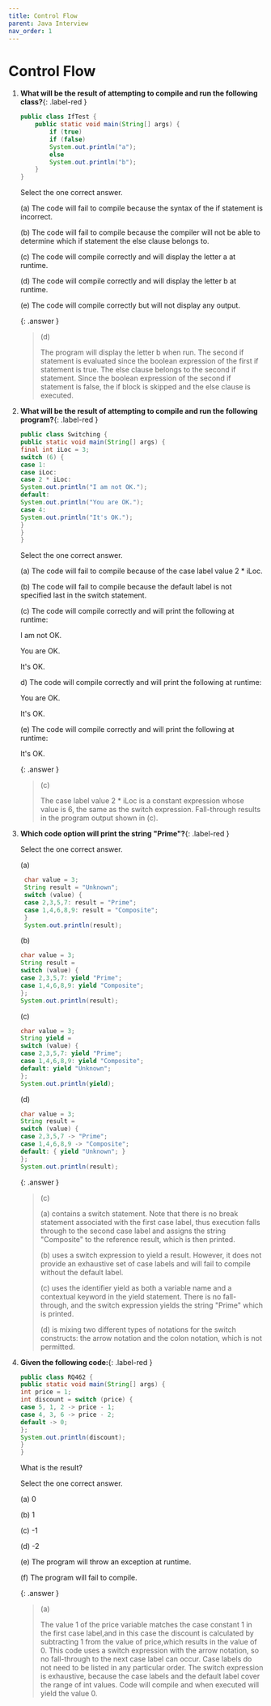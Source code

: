 ```yaml
---
title: Control Flow
parent: Java Interview
nav_order: 1
---
```


# Control Flow
1. **What will be the result of attempting to compile and run the following class?**{: .label-red }

    ```java
    public class IfTest {
        public static void main(String[] args) {
            if (true)
            if (false)
            System.out.println("a");
            else
            System.out.println("b");
        }
    }
    ```

    Select the one correct answer.

    (a) The code will fail to compile because the syntax of the if statement is
    incorrect.

    (b) The code will fail to compile because the compiler will not be able to determine which if statement the else clause belongs to.

    (c) The code will compile correctly and will display the letter a at runtime.

    (d) The code will compile correctly and will display the letter b at runtime.

    (e) The code will compile correctly but will not display any output.


    {: .answer }
    >  (d) 
    > 
    > The program will display the letter b when run. The second if statement is evaluated since the boolean expression of the first if statement is true. The else clause belongs to the second if statement. Since the boolean expression of the second if statement is false, the if block is skipped and the else clause is executed.

2. **What will be the result of attempting to compile and run the following program?**{: .label-red }
    ```java
    public class Switching {
    public static void main(String[] args) {
    final int iLoc = 3;
    switch (6) {
    case 1:
    case iLoc:
    case 2 * iLoc:
    System.out.println("I am not OK.");
    default:
    System.out.println("You are OK.");
    case 4:
    System.out.println("It's OK.");
    }
    }
    }
    ```
    Select the one correct answer.

    (a) The code will fail to compile because of the case label value 2 * iLoc.

    (b) The code will fail to compile because the default label is not specified last in the switch statement.

    (c) The code will compile correctly and will print the following at runtime:

    I am not OK.

    You are OK.

    It's OK.

    d) The code will compile correctly and will print the following at runtime:

    You are OK.

    It's OK.

    (e) The code will compile correctly and will print the following at runtime:

    It's OK.

    {: .answer }
    > (c)  
    > 
    > The case label value 2 * iLoc is a constant expression whose value is 6, the same
    > as the switch expression. Fall-through results in the program output shown in (c).


3. **Which code option will print the string "Prime"?**{: .label-red }

    Select the one correct answer.

    (a) 
   ```java
    char value = 3;
    String result = "Unknown";
    switch (value) {
    case 2,3,5,7: result = "Prime";
    case 1,4,6,8,9: result = "Composite";
    }
    System.out.println(result);
   ```

    (b) 
    ```java
    char value = 3;
    String result =
    switch (value) {
    case 2,3,5,7: yield "Prime";
    case 1,4,6,8,9: yield "Composite";
    };
    System.out.println(result);
    ```

    (c) 
    ```java
    char value = 3;
    String yield =
    switch (value) {
    case 2,3,5,7: yield "Prime";
    case 1,4,6,8,9: yield "Composite";
    default: yield "Unknown";
    };
    System.out.println(yield);
    ```

    (d) 
    ```java
    char value = 3;
    String result =
    switch (value) {
    case 2,3,5,7 -> "Prime";
    case 1,4,6,8,9 -> "Composite";
    default: { yield "Unknown"; }
    };
    System.out.println(result);
    ```
    {: .answer }
    > (c)    
    > 
    > (a) contains a switch statement. Note that there is no break statement associated with the first case label, thus execution falls through to the second case label and assigns the string "Composite" to the reference result, which is then printed. 
    > 
    > (b) uses a switch expression to yield a result. However, it does not provide an exhaustive set of case labels and will fail to compile without the default label. 
    >
    > (c) uses the identifier yield as both a variable name and a contextual keyword in the yield statement. There is no fall-through, and the switch expression yields the string "Prime" which is printed.
    >
    > (d) is mixing two different types of notations for the switch constructs: the arrow notation and the colon notation, which is not permitted.

1. **Given the following code:**{: .label-red }

    ```java
    public class RQ462 {
    public static void main(String[] args) {
    int price = 1;
    int discount = switch (price) {
    case 5, 1, 2 -> price - 1;
    case 4, 3, 6 -> price - 2;
    default -> 0;
    };
    System.out.println(discount);
    }
    }
    ```
    What is the result?

    Select the one correct answer.

    (a) 0

    (b) 1

    (c) -1

    (d) -2

    (e) The program will throw an exception at runtime.

    (f) The program will fail to compile.

    {: .answer }
    > (a)
    >
    > The value 1 of the price variable matches the case constant 1 in the first case label,and in this case the discount is calculated by subtracting 1 from the value of price,which results in the value of 0. This code uses a switch expression with the arrow notation, so no fall-through to the next case label can occur. Case labels do not need to be listed in any particular order. The switch expression is exhaustive, because the case labels and the default label cover the range of int values. Code will compile and when executed will yield the value 0.